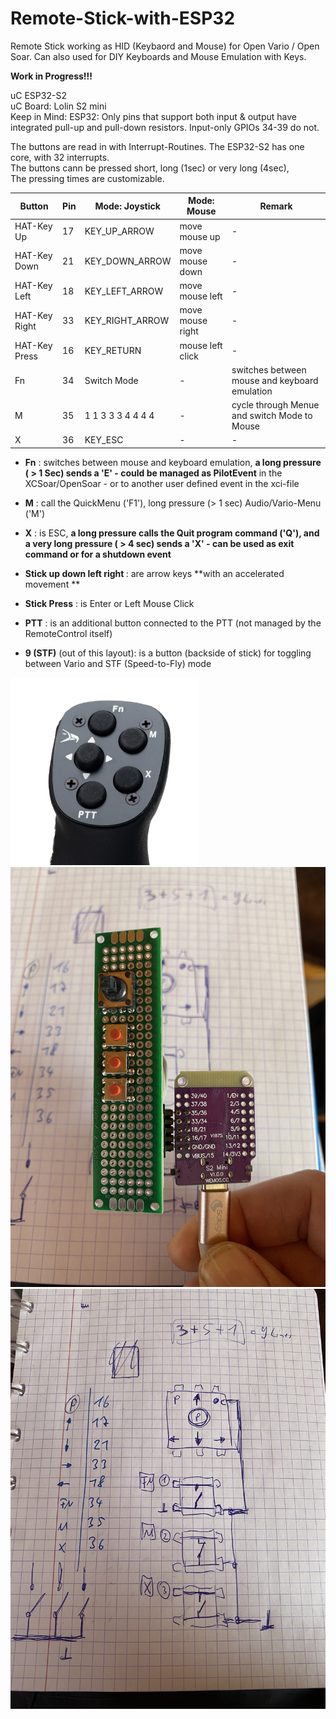 # Remote-Stick-with-ESP32
Remote Stick working as HID (Keybaord and Mouse) for Open Vario / Open Soar.
Can also used for DIY Keyboards and Mouse Emulation with Keys.


<b> Work in Progress!!! </b> 

uC ESP32-S2 </br>
uC Board: Lolin S2 mini </br>
Keep in Mind: ESP32: Only pins that support both input & output have integrated pull-up and pull-down resistors. Input-only GPIOs 34-39 do not.

The buttons are read in with Interrupt-Routines. The ESP32-S2 has one core, with 32 interrupts. </br>
The buttons cann be pressed short, long (1sec) or very long (4sec), </br>
The pressing times are customizable.


| Button        | Pin | Mode: Joystick   | Mode: Mouse      | Remark  
| ------------- | --- | -------------    | -------------    | ------------- 
| HAT-Key Up    | 17  |KEY_UP_ARROW      | move mouse up    | -
| HAT-Key Down  | 21  |KEY_DOWN_ARROW    | move mouse down  | -
| HAT-Key Left  | 18  |KEY_LEFT_ARROW    | move mouse left  | -
| HAT-Key Right | 33  |KEY_RIGHT_ARROW   | move mouse right | -
| HAT-Key Press | 16  |KEY_RETURN        | mouse left click | -
| Fn            | 34  |Switch Mode       | -                | switches between mouse and keyboard emulation
| M             | 35  |1 1 3 3 3 4 4 4 4 | -                | cycle through Menue and switch Mode to Mouse
| X             | 36  |KEY_ESC           | -                | -

</b>

  * <b>Fn</b> : switches between mouse and keyboard emulation, **a long pressure ( > 1 Sec) sends a 'E' - could be managed as PilotEvent**
     in the XCSoar/OpenSoar - or to another user defined event in the xci-file
  * <b>M</b> : call the QuickMenu ('F1'), long pressure (> 1 sec) Audio/Vario-Menu ('M')
  * <b>X</b> : is ESC, **a long pressure calls the Quit program command ('Q'), and a very long pressure ( > 4 sec) sends a 'X' - can be used as exit command or for a shutdown event**
  * <b>Stick up down left right </b> :  are arrow keys **with an accelerated movement **
  * <b>Stick Press</b> : is Enter or Left Mouse Click
  
  * <b>PTT</b> : is an additional button connected to the PTT (not managed by the RemoteControl itself)
  * <b>9 (STF)</b> (out of this layout): is a button (backside of stick) for toggling between Vario and STF (Speed-to-Fly) mode

<img src="Stick.jpg" width="300px" />

<img src="Hardware.JPG" width="600px" />

<img src="Schematic.JPG" width="600px" />

